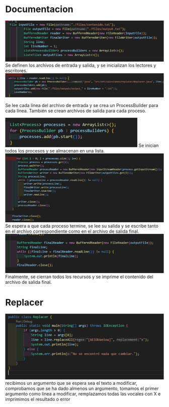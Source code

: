 <h1>Documentacion </h1>

![alt text](/imgs/image.png)
Se definen los archivos de entrada y salida, y se inicializan los lectores y escritores.
![alt text](/imgs/image2.png)

Se lee cada línea del archivo de entrada y se crea un ProcessBuilder para cada línea. También se crean archivos de salida para cada proceso.

![alt text](/imgs/image3.png)
Se inician todos los procesos y se almacenan en una lista.
![alt text](/imgs/image4.png)
Se espera a que cada proceso termine, se lee su salida y se escribe tanto en el archivo correspondiente como en el archivo de salida final.
![alt text](/imgs/image5.png)
Finalmente, se cierran todos los recursos y se imprime el contenido del archivo de salida final.

<h1>Replacer</h1>

![alt text](/imgs/image6.png)
recibimos un argumento que se espera sea el texto a modificar, comprobamos que se ha dado almenos un argumento, tomamos el primer argumento como linea a modificar, remplazamos todas las vocales con X e imprimimos el resultado o error